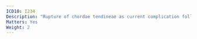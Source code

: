 ```yaml
---
ICD10: I234
Description: "Rupture of chordae tendineae as current complication following acute myocardial infarction"
Matters: Yes
Weight: 2
---
```



